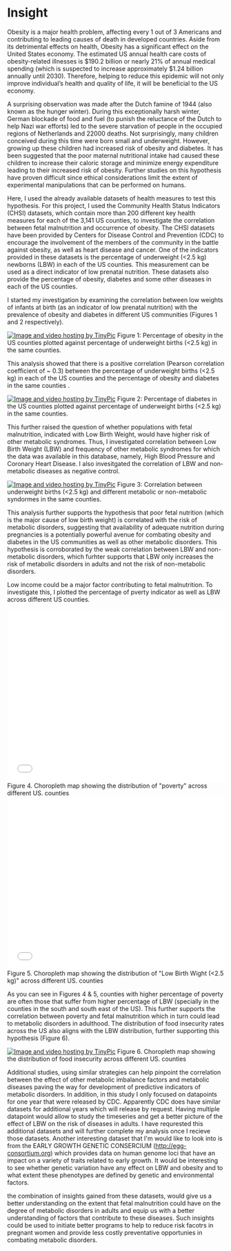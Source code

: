 # Insight

Obesity is a major health problem, affecting every 1 out of 3 Americans and contributing to leading causes of death in developed countries. Aside from its detrimental effects on health, Obesity has a significant effect on the United States economy. The estimated US annual health care costs of obesity-related illnesses is $190.2 billion or nearly 21% of annual medical spending (which is suspected to increase approximately $1.24 billion annually until 2030). Therefore, helping to reduce this epidemic will not only improve individual’s health and quality of life, it will be beneficial to the US economy.

A surprising observation was made after the Dutch famine of 1944 (also known as the hunger winter). During this exceptionally harsh winter, German blockade of food and fuel (to punish the reluctance of the Dutch to help Nazi war efforts) led to the severe starvation of people in the occupied regions of Netherlands and 22000 deaths. Not surprisingly, many children conceived during this time were born small and underweight. However, growing up these children had increased risk of obesity and diabetes. It has been suggested that the poor maternal nutritional intake had caused these children to increase their caloric storage and minimize energy expenditure leading to their increased risk of obesity. Further studies on this hypothesis have proven difficult since ethical considerations limit the extent of experimental manipulations that can be performed on humans.

Here, I used the already available datasets of health measures to test this hypothesis. For this project, I used the Community Health Status Indicators (CHSI) datasets, which contain more than 200 different key health measures for each of the 3,141 US counties, to investigate the correlation between fetal malnutrition and occurrence of obesity. The CHSI datasets have been provided by Centers for Disease Control and Prevention (CDC) to encourage the involvement of the members of the community in the battle against obesity, as well as heart disease and cancer. One of the indicators provided in these datasets is the percentage of underweight (<2.5 kg) newborns (LBW) in each of the US counties. This measurement can be used as a direct indicator of low prenatal nutrition. These datasets also provide the percentage of obesity, diabetes and some other diseases in each of the US counties. 

I started my investigation by examining the correlation between low weights of infants at birth (as an indicator of low prenatal nutrition) with the prevalence of obesity and diabetes in different US communities (Figures 1 and 2 respectively).


<a href="http://tinypic.com?ref=amz3ap" target="_blank"><img src="http://i63.tinypic.com/amz3ap.png" border="0" alt="Image and video hosting by TinyPic"></a>
Figure 1: Percentage of obesity in the US counties plotted against percentage of underweight births (<2.5 kg) in the same counties. 


This analysis showed that there is a positive correlation (Pearson correlation coefficient of ~ 0.3) between the percentage of underweight births (<2.5 kg) in each of the US counties and the percentage of obesity and diabetes in the same counties .
 

<a href="http://tinypic.com?ref=5kkl5c" target="_blank"><img src="http://i63.tinypic.com/5kkl5c.png" border="0" alt="Image and video hosting by TinyPic"></a>
Figure 2: Percentage of diabetes in the US counties plotted against percentage of underweight births (<2.5 kg) in the same counties.

This further raised the question of whether populations with fetal malnutrition, indicated with Low Birth Weight, would have higher risk of other metabolic syndromes. Thus, I investigated correlation between Low Birth Weight (LBW) and frequency of other metabolic syndromes for which the data was available in this database, namely, High Blood Pressure and Coronary Heart Disease. I also invesitgated the correlation of LBW and non-metabolic diseases as negative control. 

<a href="http://tinypic.com?ref=34zxh80" target="_blank"><img src="http://i64.tinypic.com/34zxh80.jpg" border="0" alt="Image and video hosting by TinyPic"></a>
Figure 3: Correlation between underweight births (<2.5 kg) and different metabolic or non-metabolic syndormes in the same counties. 


This analysis further supports the hypothesis that poor fetal nutrition (which is the major cause of low birth weight) is correlated with the risk of metabolic disorders, suggesting that availability of adequate nutrition during pregnancies is a potentially powerful avenue for combating obesity and diabetes in the US communities as well as other metabolic disorders. This hypothesis is corroborated by the weak correlation between LBW and non-metabolic disorders, which furhter supports that LBW only increases the risk of metabolic disorders in adults and not the risk of non-metabolic disorders.


Low income could be a major factor contributing to fetal malnutrition. To investigate this, I plotted the percentage of pverty indicator as well as LBW across different US counties. 


<iframe id="datawrapper-chart-Y7iaS" src="//datawrapper.dwcdn.net/Y7iaS/2/" scrolling="no" frameborder="0" allowtransparency="true" style="width: 0; min-width: 100% !important;" height="400"></iframe><script type="text/javascript">if("undefined"==typeof window.datawrapper)window.datawrapper={};window.datawrapper["Y7iaS"]={},window.datawrapper["Y7iaS"].embedDeltas={"100":400,"200":400,"300":400,"400":400,"500":400,"700":400,"800":400,"900":400,"1000":400},window.datawrapper["Y7iaS"].iframe=document.getElementById("datawrapper-chart-Y7iaS"),window.datawrapper["Y7iaS"].iframe.style.height=window.datawrapper["Y7iaS"].embedDeltas[Math.min(1e3,Math.max(100*Math.floor(window.datawrapper["Y7iaS"].iframe.offsetWidth/100),100))]+"px",window.addEventListener("message",function(a){if("undefined"!=typeof a.data["datawrapper-height"])for(var b in a.data["datawrapper-height"])if("Y7iaS"==b)window.datawrapper["Y7iaS"].iframe.style.height=a.data["datawrapper-height"][b]+"px"});</script>
Figure 4. Choropleth map showing the distribution of "poverty" across different US. counties


<iframe id="datawrapper-chart-mqyFX" src="//datawrapper.dwcdn.net/mqyFX/1/" scrolling="no" frameborder="0" allowtransparency="true" style="width: 0; min-width: 100% !important;" height="400"></iframe><script type="text/javascript">if("undefined"==typeof window.datawrapper)window.datawrapper={};window.datawrapper["mqyFX"]={},window.datawrapper["mqyFX"].embedDeltas={"100":426,"200":400,"300":400,"400":400,"500":400,"700":400,"800":400,"900":400,"1000":400},window.datawrapper["mqyFX"].iframe=document.getElementById("datawrapper-chart-mqyFX"),window.datawrapper["mqyFX"].iframe.style.height=window.datawrapper["mqyFX"].embedDeltas[Math.min(1e3,Math.max(100*Math.floor(window.datawrapper["mqyFX"].iframe.offsetWidth/100),100))]+"px",window.addEventListener("message",function(a){if("undefined"!=typeof a.data["datawrapper-height"])for(var b in a.data["datawrapper-height"])if("mqyFX"==b)window.datawrapper["mqyFX"].iframe.style.height=a.data["datawrapper-height"][b]+"px"});</script>
Figure 5. Choropleth map showing the distribution of "Low Birth Wight (<2.5 kg)" across different US. counties



As you can see in Figures 4 & 5, counties with higher percentage of poverty are often those that suffer from higher percentage of LBW (specially in the counties in the south and south east of the US). This further supports the correlation between poverty and fetal malnutrition which in turn could lead to metabolic disorders in adulthood. The distribution of food insecurity rates across the US also aligns with the LBW distribution, further supporting this hypothesis (Figure 6).

<a href="http://tinypic.com?ref=f26mj7" target="_blank"><img src="http://i65.tinypic.com/f26mj7.jpg" border="0" alt="Image and video hosting by TinyPic"></a>
Figure 6. Choropleth map showing the distribution of food insecurity across different US. counties


Additional studies, using similar strategies can help pinpoint the correlation between the effect of other metabolic imbalance factors and metabolic diseases paving the way for development of predictive indicators of metabolic disorders. In addition, in this study I only focused on datapoints  for one year that were released by CDC. Apparently CDC does have similar datasets for additional years which will release by request. Having multiple datapoint would allow to study the timeseries and get a better picture of the effect of LBW on the risk of diseases in adults. I have requrested this additional datasets and will further complete my analysis once I recieve those datasets. 
Another interesting dataset that I'm would like to look into is from the EARLY GROWTH GENETIC CONSERCIUM  (http://egg-consortium.org) which provides data on human genome loci that have an impact on a variety of traits related to early growth. It would be interesting to see whether genetic variation have any effect on LBW and obesity and to what extent these phenotypes are defined by genetic and environmental factors. 


the combination of insights gained from these datasets, would give us a better understanding on the extent that fetal malnutrition could have on the degree of metabolic disorders in adults and equip us with a better understanding of factors that contribute to these diseases. Such insights could be used to initiate better programs to help to reduce risk facotrs in pregnant women and provide less costly preventative opportunies in combating metabolic disorders. 
